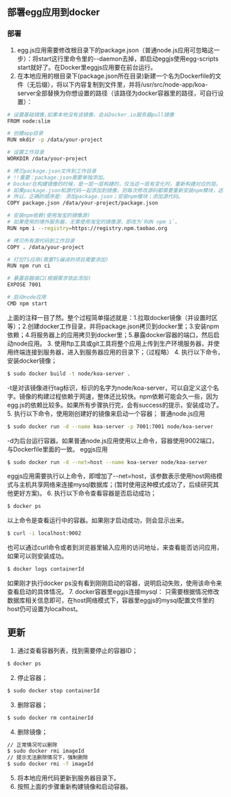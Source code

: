 ## 部署egg应用到docker

### 部署

1. egg.js应用需要修改根目录下的package.json（普通node.js应用可忽略这一步）：将start这行里命令里的--daemon去掉，即启动eggjs使用egg-scripts start就好了。在Docker里eggjs应用要在前台运行。
2. 在本地应用的根目录下(package.json所在目录)新建一个名为Dockerfile的文件（无后缀），将以下内容复制到文件里，并将/usr/src/node-app/koa-server全部替换为你想设置的路径（该路径为docker容器里的路径，可自行设置）：

```bash
# 设置基础镜像,如果本地没有该镜像，会从Docker.io服务器pull镜像
FROM node:slim

# 创建app目录
RUN mkdir -p /data/your-project

# 设置工作目录
WORKDIR /data/your-project

# 拷贝package.json文件到工作目录
# !!重要：package.json需要单独添加。
# Docker在构建镜像的时候，是一层一层构建的，仅当这一层有变化时，重新构建对应的层。
# 如果package.json和源代码一起添加到镜像，则每次修改源码都需要重新安装npm模块，这样木有必要。
# 所以，正确的顺序是: 添加package.json；安装npm模块；添加源代码。
COPY package.json /data/your-project/package.json

# 安装npm依赖(使用淘宝的镜像源)
# 如果使用的境外服务器，无需使用淘宝的镜像源，即改为`RUN npm i`。
RUN npm i --registry=https://registry.npm.taobao.org

# 拷贝所有源代码到工作目录
COPY . /data/your-project

# 打包TS应用(需要TS编译的项目需要添加)
RUN npm run ci

# 暴露容器端口(根据需求依此添加)
EXPOSE 7001

# 启动node应用
CMD npm start
```

上面的注释一目了然。整个过程简单描述就是：1.拉取docker镜像（并设置时区等）；2.创建docker工作目录，并将package.json拷贝到docker里；3.安装npm依赖；4.将服务器上的应用拷贝到docker里；5.暴露docker容器的端口，然后启动node应用。
3. 使用ftp工具或git工具将整个应用上传到生产环境服务器，并使用终端连接到服务器，进入到服务器应用的目录下；（过程略）
4. 执行以下命令，安装docker镜像；
```bash
$ sudo docker build -t node/koa-server .
```

-t是对该镜像进行tag标识，标识的名字为node/koa-server，可以自定义这个名字。镜像的构建过程依赖于网速，整体还比较快。npm依赖可能会久一些，因为egg.js的依赖比较多。如果所有步骤执行完，会有success的提示，安装成功了。
5. 执行以下命令，使用刚创建好的镜像来启动一个容器；
普通node.js应用
```bash
$ sudo docker run -d --name koa-server -p 7001:7001 node/koa-server
```

-d为后台运行容器。如果普通node.js应用使用以上命令，容器使用9002端口，与Dockerfile里面的一致。
eggjs应用
```bash
$ sudo docker run -d --net=host --name koa-server node/koa-server
```

eggjs应用需要执行以上命令，即增加了--net=host，该参数表示使用host网络模式与主机共享网络来连接mysql数据库；(暂时使用这种模式成功了，后续研究其他更好方案)。
6. 执行以下命令查看容器是否启动成功；
```bash
$ docker ps
```

以上命令是查看运行中的容器。如果刚才启动成功，则会显示出来。
```bash
$ curl -i localhost:9002
```

也可以通过curl命令或者到浏览器里输入应用的访问地址，来查看能否访问应用，如果可以则安装成功。
```bash
$ docker logs containerId
```

如果刚才执行docker ps没有看到刚刚启动的容器，说明启动失败，使用该命令来查看启动的具体情况。
7. docker容器里eggjs连接mysql：
只需要根据情况修改数据库相关信息即可，在host网络模式下，容器里eggjs的mysql配置文件里的host仍可设置为localhost。

## 更新

1. 通过查看容器列表，找到需要停止的容器ID；
```bash
$ docker ps
```

2. 停止容器；
```bash
$ sudo docker stop containerId
```

3. 删除容器；
```bash
$ sudo docker rm containerId
```

4. 删除镜像；
```bash
// 正常情况可以删除
$ sudo docker rmi imageId
// 提示无法删除情况下，强制删除
$ sudo docker rmi -f imageId
```

5. 将本地应用代码更新到服务器目录下。
6. 按照上面的步骤重新构建镜像和启动容器。


